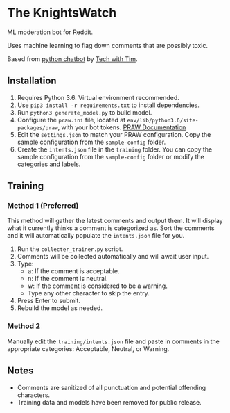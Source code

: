 # The KnightsWatch

ML moderation bot for Reddit.

Uses machine learning to flag down comments that are possibly toxic.

Based from [python chatbot](https://techwithtim.net/tutorials/ai-chatbot/part-1/) by [Tech with Tim]([https://github.com/techwithtim](https://github.com/techwithtim)).

## Installation
1. Requires Python 3.6. Virtual environment recommended.
2. Use `pip3 install -r requirements.txt` to install dependencies.
3. Run `python3 generate_model.py` to build model.
4. Configure the `praw.ini` file, located at `env/lib/python3.6/site-packages/praw`, with your bot tokens. [PRAW Documentation](https://praw.readthedocs.io/en/latest/getting_started/configuration/prawini.html)
5. Edit the `settings.json` to match your PRAW configuration. Copy the sample configuration from the `sample-config` folder.
6. Create the `intents.json` file in the `training` folder. You can copy the sample configuration from the `sample-config` folder or modify the categories and labels.

## Training

### Method 1 (Preferred)

This method will gather the latest comments and output them. It will display what it currently thinks a comment is categorized as. Sort the comments and it will automatically populate the `intents.json` file for you.

1. Run the `collecter_trainer.py` script.
2. Comments will be collected automatically and will await user input.
3. Type:
	- a: If the comment is acceptable.
	- n: If the comment is neutral.
	- w: If the comment is considered to be  a warning.
	- Type any other character to skip the entry.
4. Press Enter to submit.
5. Rebuild the model as needed.

### Method 2

Manually edit the `training/intents.json` file and paste in comments in the appropriate categories: Acceptable, Neutral, or Warning.


## Notes

- Comments are sanitized of all punctuation and potential offending characters.
- Training data and models have been removed for public release.
